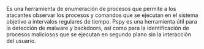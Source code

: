 Es una herramienta de enumeración de procesos que permite a los atacantes observar los procesos y comandos que se ejecutan en el sistema objetivo a intervalos regulares de tiempo. Pspy es una herramienta útil para la detección de malware y backdoors, así como para la identificación de procesos maliciosos que se ejecutan en segundo plano sin la interacción del usuario.